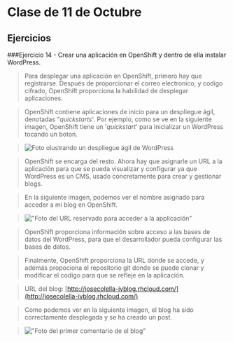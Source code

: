 Clase de 11 de Octubre
=====================

Ejercicios
----------

###Ejercicio 14
    - Crear una aplicación en OpenShift y dentro de ella instalar WordPress.

> Para desplegar una aplicación en OpenShift, primero hay que registrarse.
> Después de proporcionar el correo electronico, y codigo cifrado, OpenShift
> proporciona la habilidad de desplegar aplicaciones.

> OpenShift contiene aplicaciones de inicio para un despliegue ágil, denotadas "*quickstarts*'.
> Por ejemplo, como se ve en la siguiente imagen, OpenShift tiene un '*quickstart*' para inicializar
> un WordPress tocando un boton.

> ![Foto olustrando un despliegue ágil de WordPress](https://raw.github.com/josecolella/GII-2013/master/Screenshots/Screen%20Shot%202013-10-09%20at%2023.48.29.png)

> OpenShift se encarga del resto. Ahora hay que asignarle un URL a la aplicación
> para que se pueda visualizar y configurar ya que WordPress es un CMS, usado
> concretamente para crear y gestionar blogs.

> En la siguiente imagen, podemos ver el nombre asignado para acceder a mi blog
en OpenShift.

> !["Foto del URL reservado para acceder a la applicación"](https://raw.github.com/josecolella/GII-2013/master/Screenshots/Screen%20Shot%202013-10-09%20at%2023.55.59.png)

> OpenShift proporciona información sobre acceso a las bases de datos del
WordPress, para que el desarrollador pueda configurar las bases de datos.

> Finalmente, OpenShift proporciona la URL donde se accede, y además propociona
> el repositorio git donde se puede clonar y modificar el codigo para que se
> refleje en la aplicación.

> URL del blog: [http://josecolella-ivblog.rhcloud.com/](http://josecolella-ivblog.rhcloud.com/)

> Como podemos ver en la siguiente imagen, el blog ha sido correctamente
desplegada y se ha creado un post.

> !["Foto del primer comentario de el blog"](https://raw.github.com/josecolella/GII-2013/master/Screenshots/Screen%20Shot%202013-10-10%20at%2000.17.55.png)

